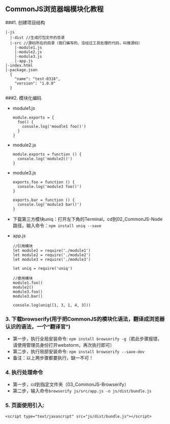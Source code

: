 ## CommonJS浏览器端模块化教程
###1. 创建项目结构
  ```
  |-js
    |-dist //生成打包文件的目录
    |-src //源码所在的目录（我们编写的、没经过工具处理的代码，叫做源码）
      |-module1.js
      |-module2.js
      |-module3.js
      |-app.js
  |-index.html
  |-package.json
    {
      "name": "test-0318",
      "version": "1.0.0"
    }
  ```
  
###2. 模块化编码
  * module1.js
    ```
    module.exports = {
      foo() {
        console.log('moudle1 foo()')
      }
    }
    ```
  * module2.js
    ```
    module.exports = function () {
      console.log('module2()')
    }
    ```
  * module3.js
    ```
    exports.foo = function () {
      console.log('module3 foo()')
    }
    
    exports.bar = function () {
      console.log('module3 bar()')
    }
    ```
  * 下载第三方模块uniq：打开左下角的Terminal，cd到02_CommonJS-Node路径，输入命令：```npm install uniq --save```
  
  * app.js
    ```
    //引用模块
    let module1 = require('./module1')
    let module2 = require('./module2')
    let module3 = require('./module3')
    
    let uniq = require('uniq')
    
    //使用模块
    module1.foo()
    module2()
    module3.foo()
    module3.bar()
    
    console.log(uniq([1, 3, 1, 4, 3]))
    ```

### 3. 下载browserify(用于把CommonJS的模块化语法，翻译成浏览器认识的语法，一个“翻译官”)
  * 第一步，执行全局安装命令: ```npm install browserify -g```（若此步骤报错，请使用管理员身份打开webstorm，再次执行即可）
  * 第二步，执行局部安装命令: ```npm install browserify --save-dev```
  * 备注：以上两步骤都要执行，缺一不可！
  
### 4. 执行处理命令
  * 第一步，cd到指定文件夹（03_CommonJS-Browserify）
  * 第二步，输入命令```browserify js/src/app.js -o js/dist/bundle.js```
 
### 5. 页面使用引入:
  ```
  <script type="text/javascript" src="js/dist/bundle.js"></script> 
  ```